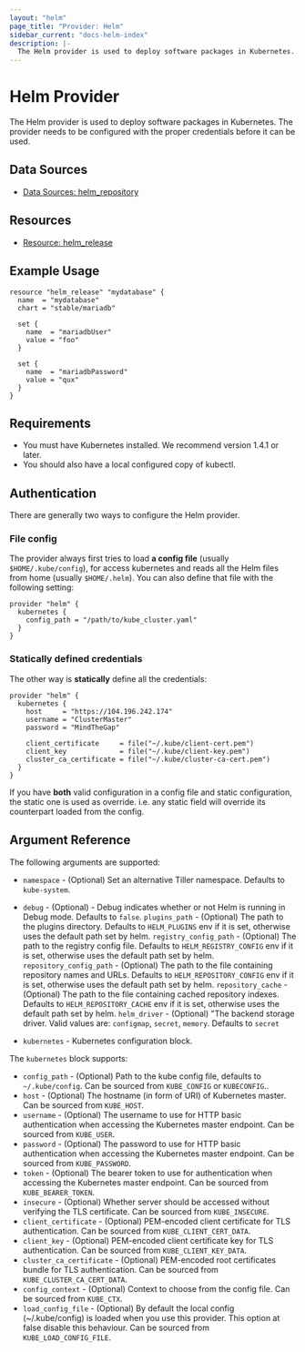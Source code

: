 ```yaml
---
layout: "helm"
page_title: "Provider: Helm"
sidebar_current: "docs-helm-index"
description: |-
  The Helm provider is used to deploy software packages in Kubernetes. The provider needs to be configured with the proper credentials before it can be used.
---
```


# Helm Provider

The Helm provider is used to deploy software packages in Kubernetes. The provider needs to be configured with the proper credentials before it can be used.

## Data Sources

* [Data Sources: helm_repository](d/repository.html)

## Resources

* [Resource: helm_release](r/release.html)

## Example Usage

```hcl
resource "helm_release" "mydatabase" {
  name  = "mydatabase"
  chart = "stable/mariadb"

  set {
    name  = "mariadbUser"
    value = "foo"
  }

  set {
    name  = "mariadbPassword"
    value = "qux"
  }
}
```

## Requirements

- You must have Kubernetes installed. We recommend version 1.4.1 or later.
- You should also have a local configured copy of kubectl.

## Authentication

There are generally two ways to configure the Helm provider.

### File config

The provider always first tries to load **a config file** (usually `$HOME/.kube/config`), for access kubernetes and reads all the Helm files from home (usually `$HOME/.helm`). You can also define that file with the following setting:

```hcl
provider "helm" {
  kubernetes {
    config_path = "/path/to/kube_cluster.yaml"
  }
}
```

### Statically defined credentials

The other way is **statically** define all the credentials:

```hcl
provider "helm" {
  kubernetes {
    host     = "https://104.196.242.174"
    username = "ClusterMaster"
    password = "MindTheGap"

    client_certificate     = file("~/.kube/client-cert.pem")
    client_key             = file("~/.kube/client-key.pem")
    cluster_ca_certificate = file("~/.kube/cluster-ca-cert.pem")
  }
}
```

If you have **both** valid configuration in a config file and static configuration, the static one is used as override.
i.e. any static field will override its counterpart loaded from the config.

## Argument Reference

The following arguments are supported:

* `namespace` - (Optional) Set an alternative Tiller namespace. Defaults to `kube-system`.
* `debug` - (Optional) - Debug indicates whether or not Helm is running in Debug mode. Defaults to `false`.
`plugins_path` - (Optional) The path to the plugins directory. Defaults to `HELM_PLUGINS` env if it is set, otherwise uses the default path set by helm.
`registry_config_path` - (Optional) The path to the registry config file. Defaults to `HELM_REGISTRY_CONFIG` env if it is set, otherwise uses the default path set by helm.
`repository_config_path` - (Optional) The path to the file containing repository names and URLs. Defaults to `HELM_REPOSITORY_CONFIG` env if it is set, otherwise uses the default path set by helm.
`repository_cache` - (Optional) The path to the file containing cached repository indexes. Defaults to `HELM_REPOSITORY_CACHE` env if it is set, otherwise uses the default path set by helm.
`helm_driver` - (Optional) "The backend storage driver. Valid values are: `configmap`, `secret`, `memory`. Defaults to `secret`

* `kubernetes` - Kubernetes configuration block.

The `kubernetes` block supports:

* `config_path` - (Optional) Path to the kube config file, defaults to `~/.kube/config`. Can be sourced from `KUBE_CONFIG` or `KUBECONFIG`..
* `host` - (Optional) The hostname (in form of URI) of Kubernetes master. Can be sourced from `KUBE_HOST`.
* `username` - (Optional) The username to use for HTTP basic authentication when accessing the Kubernetes master endpoint. Can be sourced from `KUBE_USER`.
* `password` - (Optional) The password to use for HTTP basic authentication when accessing the Kubernetes master endpoint. Can be sourced from `KUBE_PASSWORD`.
* `token` - (Optional) The bearer token to use for authentication when accessing the Kubernetes master endpoint. Can be sourced from `KUBE_BEARER_TOKEN`.
* `insecure` - (Optional) Whether server should be accessed without verifying the TLS certificate. Can be sourced from `KUBE_INSECURE`.
* `client_certificate` - (Optional) PEM-encoded client certificate for TLS authentication. Can be sourced from `KUBE_CLIENT_CERT_DATA`.
* `client_key` - (Optional) PEM-encoded client certificate key for TLS authentication. Can be sourced from `KUBE_CLIENT_KEY_DATA`.
* `cluster_ca_certificate` - (Optional) PEM-encoded root certificates bundle for TLS authentication. Can be sourced from `KUBE_CLUSTER_CA_CERT_DATA`.
* `config_context` - (Optional) Context to choose from the config file. Can be sourced from `KUBE_CTX`.
* `load_config_file` - (Optional) By default the local config (~/.kube/config) is loaded when you use this provider. This option at false disable this behaviour. Can be sourced from `KUBE_LOAD_CONFIG_FILE`.